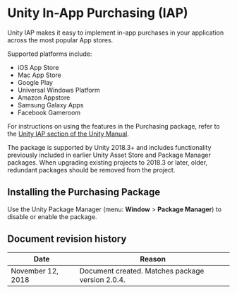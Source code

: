 # Unity In-App Purchasing (IAP)

Unity IAP makes it easy to implement in-app purchases in your application across the most popular App stores.

Supported platforms include:

* iOS App Store
* Mac App Store
* Google Play
* Universal Windows Platform
* Amazon Appstore
* Samsung Galaxy Apps
* Facebook Gameroom

For instructions on using the features in the Purchasing package, refer to the [Unity IAP section of
the Unity Manual](https://docs.unity3d.com/Manual/UnityIAP.html).

The package is supported by Unity 2018.3+ and includes functionality previously included in
earlier Unity Asset Store and Package Manager packages. When upgrading existing projects to
2018.3 or later, older, redundant packages should be removed from the project.


## Installing the Purchasing Package

Use the Unity Package Manager (menu: **Window** > **Package Manager**) to disable or enable the package.

## Document revision history

|Date|Reason|
|---|---|
|November 12, 2018|Document created. Matches package version 2.0.4.|